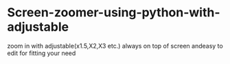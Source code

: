 # Screen-zoomer-using-python-with-adjustable
zoom in with adjustable(x1.5,X2,X3 etc.) always on top of screen andeasy to edit for fitting your need
